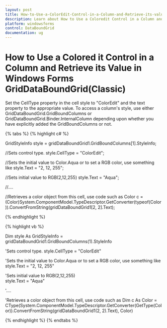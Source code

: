 ```yaml
---
layout: post
title: How-to-Use-a-ColorEdit-Control-in-a-Column-and-Retrieve-its-value | Windows Forms | Syncfusion
description: Learn about How to Use a Coloredit Control in a Column and Retrieve its Value support in Syncfusion Windows Forms GridDataBoundGrid(Classic) control and more details.
platform: windowsforms
control: DataBoundGrid
documentation: ug
---
```


# How to Use a Colored it Control in a Column and Retrieve its Value in Windows Forms GridDataBoundGrid(Classic)

Set the CellType property in the cell style to "ColorEdit" and the text property to the appropriate value. To access a column's style, use either GridDataBoundGrid.GridBoundColumns or GridDataBoundGrid.Binder.InternalColumn depending upon whether you have explicitly added the GridBoundColumns or not.

{% tabs %}
{% highlight c# %}

GridStyleInfo style = gridDataBoundGrid1.GridBoundColumns[1].StyleInfo;

//Sets control type.
style.CellType = "ColorEdit"; 

//Sets the initial value to Color.Aqua or to set a RGB color, use something like style.Text = "2, 12, 255"; 

//Sets initial value to
RGB(2,12,255) 
style.Text = "Aqua";       

//....        

//Retrieves a color object from this cell, use code such as
Color c = (Color)System.ComponentModel.TypeDescriptor.GetConverter(typeof(Color)).ConvertFromString(gridDataBoundGrid1[2, 2].Text);

{% endhighlight %}

{% highlight vb %}

Dim style As GridStyleInfo = gridDataBoundGrid1.GridBoundColumns(1).StyleInfo

'Sets control type.
style.CellType = "ColorEdit" 

'Sets the initial value to Color.Aqua or to set a RGB color, use something like  style.Text = "2, 12, 255"  

'Sets initial value to 
RGB(2,12,255)  
style.Text = "Aqua"      

'....        

'Retrieves a color object from this cell, use code such as
Dim c As Color = CType(System.ComponentModel.TypeDescriptor.GetConverter(GetType(Color)).ConvertFromString(gridDataBoundGrid1(2, 2).Text), Color)

{% endhighlight %}
{% endtabs %}
